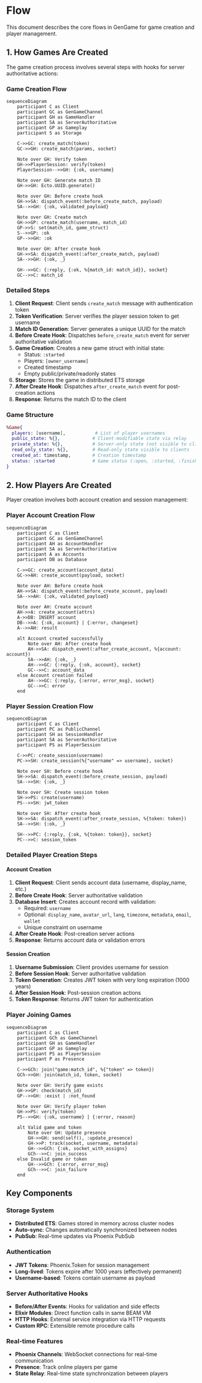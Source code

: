 # Flow

This document describes the core flows in GenGame for game creation and player management.

## 1. How Games Are Created

The game creation process involves several steps with hooks for server authoritative actions:

### Game Creation Flow

```mermaid
sequenceDiagram
    participant C as Client
    participant GC as GenGameChannel
    participant GH as GameHandler
    participant SA as ServerAuthoritative
    participant GP as Gameplay
    participant S as Storage

    C->>GC: create_match(token)
    GC->>GH: create_match(params, socket)

    Note over GH: Verify token
    GH->>PlayerSession: verify(token)
    PlayerSession-->>GH: {:ok, username}

    Note over GH: Generate match ID
    GH->>GH: Ecto.UUID.generate()

    Note over GH: Before create hook
    GH->>SA: dispatch_event(:before_create_match, payload)
    SA-->>GH: {:ok, validated_payload}

    Note over GH: Create match
    GH->>GP: create_match(username, match_id)
    GP->>S: set(match_id, game_struct)
    S-->>GP: :ok
    GP-->>GH: :ok

    Note over GH: After create hook
    GH->>SA: dispatch_event(:after_create_match, payload)
    SA-->>GH: {:ok, _}

    GH-->>GC: {:reply, {:ok, %{match_id: match_id}}, socket}
    GC-->>C: match_id
```

### Detailed Steps

1. **Client Request**: Client sends `create_match` message with authentication token
2. **Token Verification**: Server verifies the player session token to get username
3. **Match ID Generation**: Server generates a unique UUID for the match
4. **Before Create Hook**: Dispatches `before_create_match` event for server authoritative validation
5. **Game Creation**: Creates a new game struct with initial state:
   - Status: `:started`
   - Players: `[owner_username]`
   - Created timestamp
   - Empty public/private/readonly states
6. **Storage**: Stores the game in distributed ETS storage
7. **After Create Hook**: Dispatches `after_create_match` event for post-creation actions
8. **Response**: Returns the match ID to the client

### Game Structure

```elixir
%Game{
  players: [username],           # List of player usernames
  public_state: %{},            # Client-modifiable state via relay
  private_state: %{},           # Server-only state (not visible to clients)
  read_only_state: %{},         # Read-only state visible to clients
  created_at: timestamp,        # Creation timestamp
  status: :started              # Game status (:open, :started, :finished)
}
```

## 2. How Players Are Created

Player creation involves both account creation and session management:

### Player Account Creation Flow

```mermaid
sequenceDiagram
    participant C as Client
    participant GC as GenGameChannel
    participant AH as AccountHandler
    participant SA as ServerAuthoritative
    participant A as Accounts
    participant DB as Database

    C->>GC: create_account(account_data)
    GC->>AH: create_account(payload, socket)

    Note over AH: Before create hook
    AH->>SA: dispatch_event(:before_create_account, payload)
    SA-->>AH: {:ok, validated_payload}

    Note over AH: Create account
    AH->>A: create_account(attrs)
    A->>DB: INSERT account
    DB-->>A: {:ok, account} | {:error, changeset}
    A-->>AH: result

    alt Account created successfully
        Note over AH: After create hook
        AH->>SA: dispatch_event(:after_create_account, %{account: account})
        SA-->>AH: {:ok, _}
        AH-->>GC: {:reply, {:ok, account}, socket}
        GC-->>C: account_data
    else Account creation failed
        AH-->>GC: {:reply, {:error, error_msg}, socket}
        GC-->>C: error
    end
```

### Player Session Creation Flow

```mermaid
sequenceDiagram
    participant C as Client
    participant PC as PublicChannel
    participant SH as SessionHandler
    participant SA as ServerAuthoritative
    participant PS as PlayerSession

    C->>PC: create_session(username)
    PC->>SH: create_session(%{"username" => username}, socket)

    Note over SH: Before create hook
    SH->>SA: dispatch_event(:before_create_session, payload)
    SA-->>SH: {:ok, _}

    Note over SH: Create session token
    SH->>PS: create(username)
    PS-->>SH: jwt_token

    Note over SH: After create hook
    SH->>SA: dispatch_event(:after_create_session, %{token: token})
    SA-->>SH: {:ok, _}

    SH-->>PC: {:reply, {:ok, %{token: token}}, socket}
    PC-->>C: session_token
```

### Detailed Player Creation Steps

#### Account Creation

1. **Client Request**: Client sends account data (username, display_name, etc.)
2. **Before Create Hook**: Server authoritative validation
3. **Database Insert**: Creates account record with validation:
   - Required: `username`
   - Optional: `display_name`, `avatar_url`, `lang`, `timezone`, `metadata`, `email`, `wallet`
   - Unique constraint on username
4. **After Create Hook**: Post-creation server actions
5. **Response**: Returns account data or validation errors

#### Session Creation

1. **Username Submission**: Client provides username for session
2. **Before Session Hook**: Server authoritative validation
3. **Token Generation**: Creates JWT token with very long expiration (1000 years)
4. **After Session Hook**: Post-session creation actions
5. **Token Response**: Returns JWT token for authentication

### Player Joining Games

```mermaid
sequenceDiagram
    participant C as Client
    participant GCh as GameChannel
    participant GH as GameHandler
    participant GP as Gameplay
    participant PS as PlayerSession
    participant P as Presence

    C->>GCh: join("game:match_id", %{"token" => token})
    GCh->>GH: join(match_id, token, socket)

    Note over GH: Verify game exists
    GH->>GP: check(match_id)
    GP-->>GH: :exist | :not_found

    Note over GH: Verify player token
    GH->>PS: verify(token)
    PS-->>GH: {:ok, username} | {:error, reason}

    alt Valid game and token
        Note over GH: Update presence
        GH->>GH: send(self(), :update_presence)
        GH->>P: track(socket, username, metadata)
        GH-->>GCh: {:ok, socket_with_assigns}
        GCh-->>C: join_success
    else Invalid game or token
        GH-->>GCh: {:error, error_msg}
        GCh-->>C: join_failure
    end
```

## Key Components

### Storage System

- **Distributed ETS**: Games stored in memory across cluster nodes
- **Auto-sync**: Changes automatically synchronized between nodes
- **PubSub**: Real-time updates via Phoenix PubSub

### Authentication

- **JWT Tokens**: Phoenix.Token for session management
- **Long-lived**: Tokens expire after 1000 years (effectively permanent)
- **Username-based**: Tokens contain username as payload

### Server Authoritative Hooks

- **Before/After Events**: Hooks for validation and side effects
- **Elixir Modules**: Direct function calls in same BEAM VM
- **HTTP Hooks**: External service integration via HTTP requests
- **Custom RPC**: Extensible remote procedure calls

### Real-time Features

- **Phoenix Channels**: WebSocket connections for real-time communication
- **Presence**: Track online players per game
- **State Relay**: Real-time state synchronization between players
